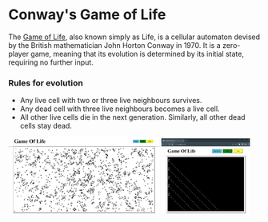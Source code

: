 # Conway's Game of Life
The [Game of Life](https://en.wikipedia.org/wiki/Conway%27s_Game_of_Life "Conway's Game of Life"), also known simply as Life, is a cellular automaton devised by the British mathematician John Horton Conway in 1970. It is a zero-player game, meaning that its evolution is determined by its initial state, requiring no further input.

### Rules for evolution
  * Any live cell with two or three live neighbours survives.
  * Any dead cell with three live neighbours becomes a live cell.
  * All other live cells die in the next generation. Similarly, all other dead cells stay dead.

<img src="Result.png" alt="Game Of Life with initial Random values" width="60%">
<img src="gliderGunPattern.png" alt="Glider Gun Pattern" width="35%">